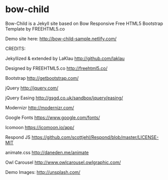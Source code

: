 # bow-child

Bow-Child is a Jekyll site based on Bow Responsive Free HTML5 Bootstrap Template by FREEHTML5.co

Demo site here: http://bow-child-sample.netlify.com/ 


CREDITS:

Jekyllized & extended by LaKlau
http://github.com/laklau

Designed by FREEHTML5.co
http://freehtml5.co/

Bootstrap
http://getbootstrap.com/

jQuery
http://jquery.com/

jQuery Easing
http://gsgd.co.uk/sandbox/jquery/easing/

Modernizr
http://modernizr.com/

Google Fonts
https://www.google.com/fonts/

Icomoon
https://icomoon.io/app/

Respond JS
https://github.com/scottjehl/Respond/blob/master/LICENSE-MIT

animate.css
http://daneden.me/animate

Owl Carousel
http://www.owlcarousel.owlgraphic.com/

Demo Images:
http://unsplash.com/
